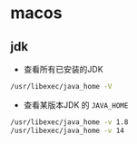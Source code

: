 # macos

## jdk

* 查看所有已安装的JDK
```bash
/usr/libexec/java_home -V
```
* 查看某版本JDK 的 `JAVA_HOME`
```bash
/usr/libexec/java_home -v 1.8
/usr/libexec/java_home -v 14
```